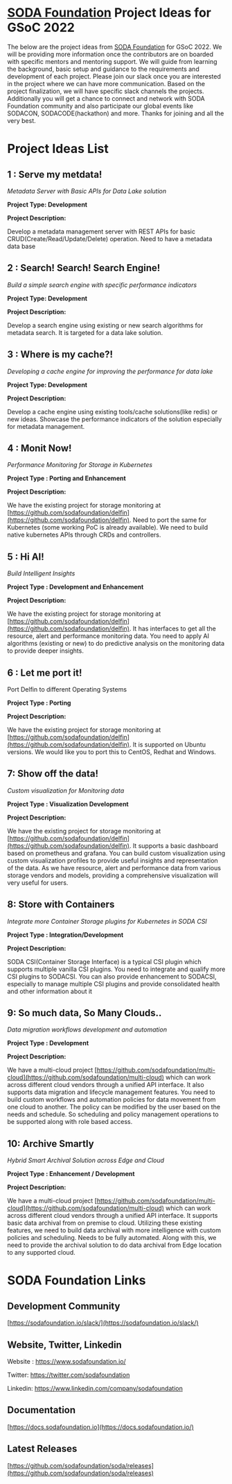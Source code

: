 # [SODA Foundation](https://sodafoundation.io/) Project Ideas for GSoC 2022

The below are the project ideas from [SODA Foundation](https://sodafoundation.io/) for GSoC 2022. We will be providing more information once the contributors are on boarded with specific mentors and mentoring support.
We will guide from learning the background, basic setup and guidance to the requirements and development of each project.
Please join our slack once you are interested in the project where we can have more communication. 
Based on the project finalization, we will have specific slack channels the projects. 
Additionally you will get a chance to connect and network with SODA Foundation community and also participate our global events like SODACON, SODACODE(hackathon) and more.
Thanks for joining and all the very best.

# Project Ideas List

## 1 : Serve my metdata!
*Metadata Server with Basic APIs for Data Lake solution*

**Project Type: Development**

**Project Description:**

Develop a metadata management server with REST APIs for basic CRUD(Create/Read/Update/Delete) operation. Need to have a metadata data base

## 2 : Search! Search! Search Engine!
*Build a simple search engine with specific performance indicators*

**Project Type: Development**

**Project Description:**

Develop a search engine using existing or new search algorithms for metadata search. It is targeted for a data lake solution.

## 3 : Where is my cache?!
*Developing a cache engine for improving the performance for data lake*

**Project Type: Development**

**Project Description:**

Develop a cache engine using existing tools/cache solutions(like redis) or new ideas. Showcase the performance indicators of the solution especially for metadata management.

 ## 4 : Monit Now!
*Performance Monitoring for Storage in Kubernetes*

**Project Type : Porting and Enhancement**

**Project Description:**

We have the existing project for storage monitoring at [https://github.com/sodafoundation/delfin](https://github.com/sodafoundation/delfin). Need to port the same for Kubernetes (some working PoC is already available). We need to build native kubernetes APIs through CRDs and controllers.

 ## 5 : Hi AI!
*Build Intelligent Insights*

**Project Type : Development and Enhancement**

**Project Description:**

We have the existing project for storage monitoring at [https://github.com/sodafoundation/delfin](https://github.com/sodafoundation/delfin). It has interfaces to get all the resource, alert and performance monitoring data. You need to apply AI algorithms (existing or new) to do predictive analysis on the monitoring data to provide deeper insights.

## 6 : Let me port it!
Port Delfin to different Operating Systems

**Project Type : Porting**

**Project Description:**

We have the existing project for storage monitoring at [https://github.com/sodafoundation/delfin](https://github.com/sodafoundation/delfin). It is supported on Ubuntu versions. We would like you to port this to CentOS, Redhat and Windows.

 ## 7: Show off the data!
*Custom visualization for Monitoring data*

**Project Type : Visualization Development**

**Project Description:**

We have the existing project for storage monitoring at [https://github.com/sodafoundation/delfin](https://github.com/sodafoundation/delfin). It supports a basic dashboard based on prometheus and grafana. You can build custom visualization using custom visualization profiles to provide useful insights and representation of the data. As we have resource, alert and performance data from various storage vendors and models, providing a comprehensive visualization will very useful for users.

 ## 8: Store with Containers
*Integrate more Container Storage plugins for Kubernetes in SODA CSI*

**Project Type : Integration/Development**

**Project Description:**

 SODA CSI(Container Storage Interface) is a typical CSI plugin which supports multiple vanilla CSI plugins. You need to integrate and qualify more CSI plugins to SODACSI. You can also provide enhancement to SODACSI, especially to manage multiple CSI plugins and provide consolidated health and other information about it

## 9: So much data, So Many Clouds..
*Data migration workflows development and automation*

**Project Type : Development**

**Project Description:**

We have a multi-cloud project [https://github.com/sodafoundation/multi-cloud](https://github.com/sodafoundation/multi-cloud) which can work across different cloud vendors through a unified API interface. It also supports data migration and lifecycle management features. You need to build custom workflows and automation policies for data movement from one cloud to another. The policy can be modified by the user based on the needs and schedule. So scheduling and policy management operations to be supported along with role based access.

 ## 10: Archive Smartly
*Hybrid Smart Archival Solution across Edge and Cloud*

**Project Type : Enhancement / Development**

**Project Description:**

We have a multi-cloud project [https://github.com/sodafoundation/multi-cloud](https://github.com/sodafoundation/multi-cloud) which can work across different cloud vendors through a unified API interface. It supports basic data archival from on premise to cloud. Utilizing these existing features, we need to build data archival with more intelligence with custom policies and scheduling. Needs to be fully automated. Along with this, we need to provide the archival solution to do data archival from Edge location to any supported cloud.


# SODA Foundation Links

## Development Community
[https://sodafoundation.io/slack/](https://sodafoundation.io/slack/)

## Website, Twitter, Linkedin
Website : https://www.sodafoundation.io/

Twitter: https://twitter.com/sodafoundation

Linkedin: https://www.linkedin.com/company/sodafoundation

## Documentation
[https://docs.sodafoundation.io](https://docs.sodafoundation.io/)

## Latest Releases
[https://github.com/sodafoundation/soda/releases](https://github.com/sodafoundation/soda/releases)


